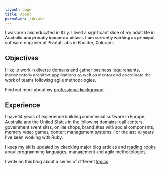 ```yaml
---
layout: page
title: About
permalink: /about/
---
```


I was born and educated in Italy. I lived a significant slice of my adult life in Australia and proudly became a citizen. I am currently working as principal software engineer at Pivotal Labs in Boulder, Colorado.

## Objectives

I like to work in diverse domains and gather business requirements, incrementally architect applications as well as mentor and coordinate the work of teams following agile methodologies. 

Find out more about my [professional background](https://www.linkedin.com/in/agenteo).

## Experience

I have 14 years of experience building commercial software in Europe, Australia and the United States in the following domains: call centers, government event sites, online shops, brand sites with social components, memory video games, content management systems. For the last 10 years I've been working with Ruby.

I keep my skills updated by checking major blog articles and [reading books](/reading) about programming languages, management and agile methodologies.

I write on this blog about a series of different [topics](/topics).
